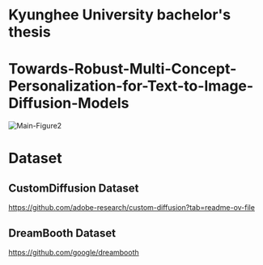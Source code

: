 # Kyunghee University bachelor's thesis
# Towards-Robust-Multi-Concept-Personalization-for-Text-to-Image-Diffusion-Models

![Main-Figure2](https://github.com/user-attachments/assets/256afb10-391b-4296-b980-43703205f2b6)



# Dataset
## CustomDiffusion Dataset
https://github.com/adobe-research/custom-diffusion?tab=readme-ov-file

## DreamBooth Dataset
https://github.com/google/dreambooth

